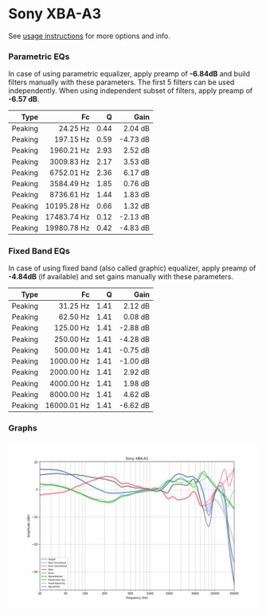# Sony XBA-A3
See [usage instructions](https://github.com/jaakkopasanen/AutoEq#usage) for more options and info.

### Parametric EQs
In case of using parametric equalizer, apply preamp of **-6.84dB** and build filters manually
with these parameters. The first 5 filters can be used independently.
When using independent subset of filters, apply preamp of **-6.57 dB**.

| Type    | Fc          |    Q | Gain     |
|--------:|------------:|-----:|---------:|
| Peaking | 24.25 Hz    | 0.44 | 2.04 dB  |
| Peaking | 197.15 Hz   | 0.59 | -4.73 dB |
| Peaking | 1960.21 Hz  | 2.93 | 2.52 dB  |
| Peaking | 3009.83 Hz  | 2.17 | 3.53 dB  |
| Peaking | 6752.01 Hz  | 2.36 | 6.17 dB  |
| Peaking | 3584.49 Hz  | 1.85 | 0.76 dB  |
| Peaking | 8736.61 Hz  | 1.44 | 1.83 dB  |
| Peaking | 10195.28 Hz | 0.66 | 1.32 dB  |
| Peaking | 17483.74 Hz | 0.12 | -2.13 dB |
| Peaking | 19980.78 Hz | 0.42 | -4.83 dB |

### Fixed Band EQs
In case of using fixed band (also called graphic) equalizer, apply preamp of **-4.84dB**
(if available) and set gains manually with these parameters.

| Type    | Fc          |    Q | Gain     |
|--------:|------------:|-----:|---------:|
| Peaking | 31.25 Hz    | 1.41 | 2.12 dB  |
| Peaking | 62.50 Hz    | 1.41 | 0.08 dB  |
| Peaking | 125.00 Hz   | 1.41 | -2.88 dB |
| Peaking | 250.00 Hz   | 1.41 | -4.28 dB |
| Peaking | 500.00 Hz   | 1.41 | -0.75 dB |
| Peaking | 1000.00 Hz  | 1.41 | -1.00 dB |
| Peaking | 2000.00 Hz  | 1.41 | 2.92 dB  |
| Peaking | 4000.00 Hz  | 1.41 | 1.98 dB  |
| Peaking | 8000.00 Hz  | 1.41 | 4.62 dB  |
| Peaking | 16000.01 Hz | 1.41 | -6.62 dB |

### Graphs
![](./Sony%20XBA-A3.png)